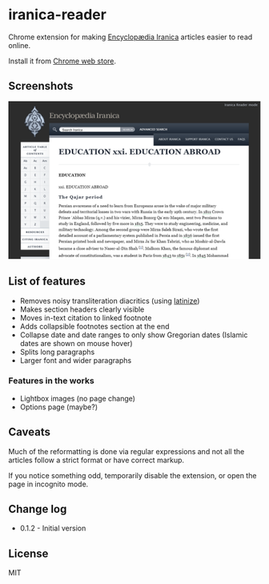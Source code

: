 # iranica-reader
Chrome extension for making [Encyclopædia Iranica](http://www.iranicaonline.org/) articles easier to read online.


Install it from [Chrome web store](https://chrome.google.com/webstore/detail/iranica-reader/cicchdojpmpeipimmafllabaedlopopm).

## Screenshots

![sample article](./web-store/images/iranica-sample-article-1.png)

## List of features

* Removes noisy transliteration diacritics (using [latinize](https://github.com/dundalek/latinize))
* Makes section headers clearly visible
* Moves in-text citation to linked footnote
* Adds collapsible footnotes section at the end
* Collapse date and date ranges to only show Gregorian dates (Islamic dates are shown on mouse hover)
* Splits long paragraphs
* Larger font and wider paragraphs

### Features in the works
* Lightbox images (no page change)
* Options page (maybe?)

## Caveats

Much of the reformatting is done via regular expressions and not all the articles follow a strict format or have correct markup.  

If you notice something odd, temporarily disable the extension, or open the page in incognito mode.

## Change log

- 0.1.2 - Initial version


## License

MIT
